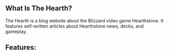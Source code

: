 ## What Is The Hearth?
The Hearth is a blog website about the Blizzard video game Hearthstone. It features self-written articles about Hearthstone news, decks, and gameplay. 

## Features:

##
